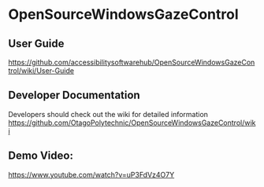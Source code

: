 # OpenSourceWindowsGazeControl

## User Guide
https://github.com/accessibilitysoftwarehub/OpenSourceWindowsGazeControl/wiki/User-Guide

## Developer Documentation
Developers should check out the wiki for detailed information https://github.com/OtagoPolytechnic/OpenSourceWindowsGazeControl/wiki

## Demo Video:

https://www.youtube.com/watch?v=uP3FdVz4O7Y
